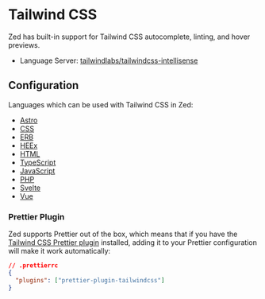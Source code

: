 # Tailwind CSS

Zed has built-in support for Tailwind CSS autocomplete, linting, and hover previews.

- Language Server: [tailwindlabs/tailwindcss-intellisense](https://github.com/tailwindlabs/tailwindcss-intellisense)

## Configuration

<!--
TBD: Document Tailwind CSS Configuration
-->

Languages which can be used with Tailwind CSS in Zed:

- [Astro](./astro.md)
- [CSS](./css.md)
- [ERB](./ruby.md)
- [HEEx](./elixir.md#heex)
- [HTML](./html.md)
- [TypeScript](./typescript.md)
- [JavaScript](./javascript.md)
- [PHP](./php.md)
- [Svelte](./svelte.md)
- [Vue](./vue.md)

### Prettier Plugin

Zed supports Prettier out of the box, which means that if you have the [Tailwind CSS Prettier plugin](https://github.com/tailwindlabs/prettier-plugin-tailwindcss) installed, adding it to your Prettier configuration will make it work automatically:

```json
// .prettierrc
{
  "plugins": ["prettier-plugin-tailwindcss"]
}
```
